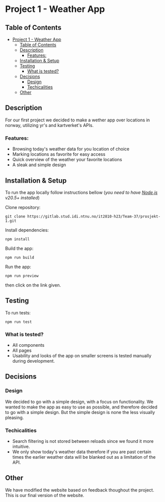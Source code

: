 # Project 1 - Weather App
## Table of Contents
- [Project 1 - Weather App](#project-1---weather-app)
  - [Table of Contents](#table-of-contents)
  - [Description](#description)
    - [Features:](#features)
  - [Installation \& Setup](#installation--setup)
  - [Testing](#testing)
    - [What is tested?](#what-is-tested)
  - [Decisions](#decisions)
    - [Design](#design)
    - [Techicalities](#techicalities)
  - [Other](#other)

## Description
For our first project we decided to make a wether app over locations in norway, utilizing yr's and kartverket's APIs. 

### Features:
- Browsing today's weather data for you location of choice
- Marking locations as favorite for easy access
- Quick overview of the weather your favorite locations
- A sleak and simple design


## Installation & Setup
To run the app locally follow instructions bellow (*you need to have [Node.js](https://nodejs.org/en/) v20.5+ installed*)

Clone repository:
```
git clone https://gitlab.stud.idi.ntnu.no/it2810-h23/Team-37/prosjekt-1.git
```

Install dependencies:
```
npm install
```

Build the app:
```
npm run build
```

Run the app:
```
npm run preview
```
then click on the link given.

## Testing
To run tests:
```
npm run test
```

### What is tested?
- All components 
- All pages
- Usability and looks of the app on smaller screens is tested manually during development.

## Decisions
### Design
We decided to go with a simple design, with a focus on functionality. We wanted to make the app as easy to use as possible, and therefore decided to go with a simple design. But the simple design is none the less visually pleasing.

### Techicalities
- Search filtering is not stored between reloads since we found it more intuitive.
- We only show today's weather data therefore if you are past certain times the earlier weather data will be blanked out as a limitation of the API.

## Other
We have modified the website based on feedback thoughout the project. This is our final version of the website.